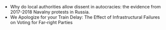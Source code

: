 
<ul style="margin:0 0 5px;">
  <li><autocolor>Why do local authorities allow dissent in autocracies: the evidence from 2017-2018 Navalny protests in Russia.</autocolor></li>
  <li><autocolor>We Apologize for your Train Delay: The Effect of Infrastructural Failures on Voting for Far-right Parties</autocolor></li>
</ul>
